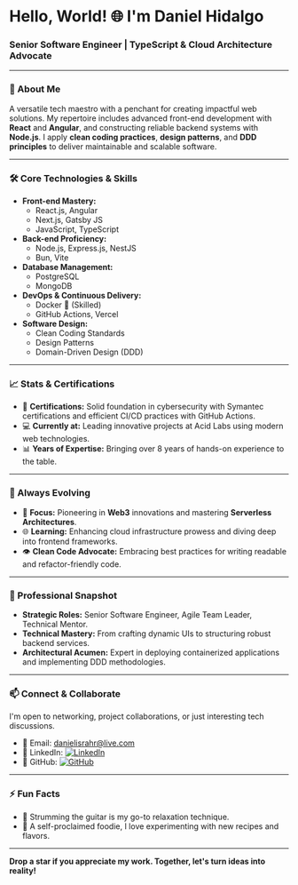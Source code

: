 # Hello, World! 🌐 I'm Daniel Hidalgo

### Senior Software Engineer | TypeScript & Cloud Architecture Advocate

---

### 🌟 About Me
A versatile tech maestro with a penchant for creating impactful web solutions. My repertoire includes advanced front-end development with **React** and **Angular**, and constructing reliable backend systems with **Node.js**. I apply **clean coding practices**, **design patterns**, and **DDD principles** to deliver maintainable and scalable software.

---

### 🛠️ Core Technologies & Skills

- **Front-end Mastery:** 
  - React.js, Angular
  - Next.js, Gatsby JS
  - JavaScript, TypeScript
- **Back-end Proficiency:**
  - Node.js, Express.js, NestJS
  - Bun, Vite
- **Database Management:**
  - PostgreSQL
  - MongoDB
- **DevOps & Continuous Delivery:**
  - Docker 🐳 (Skilled)
  - GitHub Actions, Vercel
- **Software Design:**
  - Clean Coding Standards
  - Design Patterns
  - Domain-Driven Design (DDD)

---

### 📈 Stats & Certifications

- 🏅 **Certifications:** Solid foundation in cybersecurity with Symantec certifications and efficient CI/CD practices with GitHub Actions.
- 💻 **Currently at:** Leading innovative projects at Acid Labs using modern web technologies.
- 📊 **Years of Expertise:** Bringing over 8 years of hands-on experience to the table.

---

### 🌱 Always Evolving

- 🎯 **Focus:** Pioneering in **Web3** innovations and mastering **Serverless Architectures**.
- 🌐 **Learning:** Enhancing cloud infrastructure prowess and diving deep into frontend frameworks.
- 👁️ **Clean Code Advocate:** Embracing best practices for writing readable and refactor-friendly code.

---

### 💼 Professional Snapshot

- **Strategic Roles:** Senior Software Engineer, Agile Team Leader, Technical Mentor.
- **Technical Mastery:** From crafting dynamic UIs to structuring robust backend services.
- **Architectural Acumen:** Expert in deploying containerized applications and implementing DDD methodologies.

---

### 📫 Connect & Collaborate

I'm open to networking, project collaborations, or just interesting tech discussions.

- 📧 Email: [danielisrahr@live.com](mailto:danielisrahr@live.com)
- 💼 LinkedIn: [![LinkedIn](https://img.shields.io/badge/LinkedIn-Daniel%20Hidalgo-blue)](https://www.linkedin.com/in/hrdi31/)
- 👾 GitHub: [![GitHub](https://img.shields.io/github/followers/hrdi1023802?style=social)](https://github.com/hrdi1023802)

---

### ⚡ Fun Facts

- 🎸 Strumming the guitar is my go-to relaxation technique.
- 🍔 A self-proclaimed foodie, I love experimenting with new recipes and flavors.

---

**Drop a star if you appreciate my work. Together, let's turn ideas into reality!**

